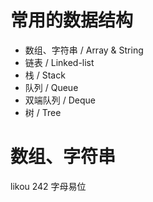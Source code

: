 # 常用的数据结构

- 数组、字符串 / Array & String
- 链表 / Linked-list
- 栈 / Stack
- 队列 / Queue
- 双端队列 / Deque
- 树 / Tree

# 数组、字符串

likou 242 字母易位













































